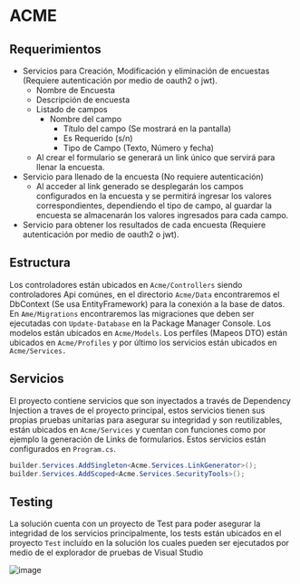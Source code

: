 # ACME

## Requerimientos
- Servicios para Creación, Modificación y eliminación de encuestas (Requiere autenticación por medio de oauth2 o jwt).
  - Nombre de Encuesta
  - Descripción de encuesta
  - Listado de campos
    - Nombre del campo
      - Título del campo (Se mostrará en la pantalla)
      - Es Requerido (s/n)
      - Tipo de Campo (Texto, Número y fecha)
  - Al crear el formulario se generará un link único que servirá para llenar la encuesta.
- Servicio para llenado de la encuesta (No requiere autenticación)
  - Al acceder al link generado se desplegarán los campos configurados en la encuesta y se permitirá ingresar los valores correspondientes, dependiendo el tipo de campo, al guardar la encuesta se almacenarán los valores ingresados para cada campo.
- Servicio para obtener los resultados de cada encuesta (Requiere autenticación por medio de oauth2 o jwt).

## Estructura
Los controladores están ubicados en `Acme/Controllers` siendo controladores Api comúnes, en el directorio `Acme/Data` encontraremos el DbContext (Se usa EntityFramework) para la conexión a la base de datos. En `Ame/Migrations` encontraremos las migraciones que deben ser ejecutadas con `Update-Database` en la Package Manager Console. Los modelos están ubicados en `Acme/Models`. Los perfiles (Mapeos DTO) están ubicados en `Acme/Profiles` y por último los servicios están ubicados en `Acme/Services.`

## Servicios
El proyecto contiene servicios que son inyectados a través de Dependency Injection a traves de el proyecto principal, estos servicios tienen sus propias pruebas unitarias para asegurar su integridad y son reutilizables, están ubicados en `Acme/Services` y cuentan con funciones como por ejemplo la generación de Links de formularios. Estos servicios están configurados en `Program.cs`.

```c#
builder.Services.AddSingleton<Acme.Services.LinkGenerator>();
builder.Services.AddScoped<Acme.Services.SecurityTools>();
```

## Testing
La solución cuenta con un proyecto de Test para poder asegurar la integridad de los servicios principalmente, los tests están ubicados en el proyecto `Test` incluído en la solución los cuales pueden ser ejecutados por medio de el explorador de pruebas de Visual Studio

![image](https://github.com/sbalex27/Acme/assets/48226829/945f9292-7f0f-4032-be56-49fd63476806)

